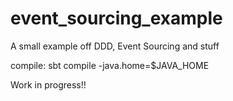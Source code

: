 # event_sourcing_example
A small example off DDD, Event Sourcing and stuff


compile:  sbt compile -java.home=$JAVA_HOME

Work in progress!!